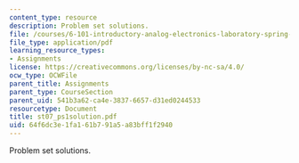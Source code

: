 ```yaml
---
content_type: resource
description: Problem set solutions.
file: /courses/6-101-introductory-analog-electronics-laboratory-spring-2007/64f6dc3e1fa161b791a5a83bff1f2940_st07_ps1solution.pdf
file_type: application/pdf
learning_resource_types:
- Assignments
license: https://creativecommons.org/licenses/by-nc-sa/4.0/
ocw_type: OCWFile
parent_title: Assignments
parent_type: CourseSection
parent_uid: 541b3a62-ca4e-3837-6657-d31ed0244533
resourcetype: Document
title: st07_ps1solution.pdf
uid: 64f6dc3e-1fa1-61b7-91a5-a83bff1f2940
---
```

Problem set solutions.